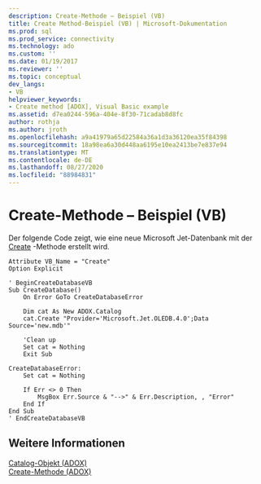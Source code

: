 ```yaml
---
description: Create-Methode – Beispiel (VB)
title: Create Method-Beispiel (VB) | Microsoft-Dokumentation
ms.prod: sql
ms.prod_service: connectivity
ms.technology: ado
ms.custom: ''
ms.date: 01/19/2017
ms.reviewer: ''
ms.topic: conceptual
dev_langs:
- VB
helpviewer_keywords:
- Create method [ADOX], Visual Basic example
ms.assetid: d7ea0244-596a-404e-8f30-71cadab8d8fc
author: rothja
ms.author: jroth
ms.openlocfilehash: a9a41979a65d22584a36a1d3a36120ea35f84398
ms.sourcegitcommit: 18a98ea6a30d448aa6195e10ea2413be7e837e94
ms.translationtype: MT
ms.contentlocale: de-DE
ms.lasthandoff: 08/27/2020
ms.locfileid: "88984831"
---
```

# <a name="create-method-example-vb"></a>Create-Methode – Beispiel (VB)
Der folgende Code zeigt, wie eine neue Microsoft Jet-Datenbank mit der [Create](./create-method-adox.md) -Methode erstellt wird.  
  
```  
Attribute VB_Name = "Create"  
Option Explicit  
  
' BeginCreateDatabaseVB  
Sub CreateDatabase()  
    On Error GoTo CreateDatabaseError  
  
    Dim cat As New ADOX.Catalog  
    cat.Create "Provider='Microsoft.Jet.OLEDB.4.0';Data Source='new.mdb'"  
  
    'Clean up  
    Set cat = Nothing  
    Exit Sub  
  
CreateDatabaseError:  
    Set cat = Nothing  
  
    If Err <> 0 Then  
        MsgBox Err.Source & "-->" & Err.Description, , "Error"  
    End If  
End Sub  
' EndCreateDatabaseVB  
```  
  
## <a name="see-also"></a>Weitere Informationen  
 [Catalog-Objekt (ADOX)](./catalog-object-adox.md)   
 [Create-Methode (ADOX)](./create-method-adox.md)